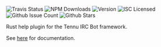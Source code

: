 ![Travis Status](https://img.shields.io/travis/Havvy/tennu-github.svg) ![NPM Downloads](https://img.shields.io/npm/dm/tennu-github.svg) ![Version](https://img.shields.io/npm/v/tennu-github.svg) ![ISC Licensed](https://img.shields.io/npm/l/tennu-github.svg) ![Github Issue Count](https://img.shields.io/github/issues/Havvy/tennu-github.svg) ![Github Stars](https://img.shields.io/github/stars/Havvy/tennu-github.svg)

Rust help plugin for the Tennu IRC Bot framework.

See [here](https://tennu.github.io/plugins/github) for documentation.